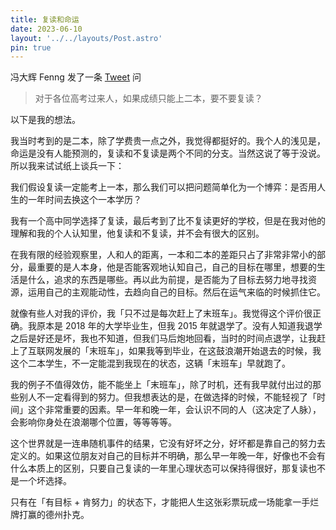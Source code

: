 ```yaml
---
title: 复读和命运
date: 2023-06-10
layout: '../../layouts/Post.astro'
pin: true
---
```


冯大辉 Fenng 发了一条 [Tweet](https://twitter.com/Fenng/status/1667417468195999744) 问 

> 对于各位高考过来人，如果成绩只能上二本，要不要复读？

以下是我的想法。

我当时考到的是二本，除了学费贵一点之外，我觉得都挺好的。我个人的浅见是，命运是没有人能预测的，复读和不复读是两个不同的分支。当然这说了等于没说。所以我来试试纸上谈兵一下：

我们假设复读一定能考上一本，那么我们可以把问题简单化为一个博弈：是否用人生的一年时间去换这个一本学历？

我有一个高中同学选择了复读，最后考到了比不复读更好的学校，但是在我对他的理解和我的个人认知里，他复读和不复读，并不会有很大的区别。

在我有限的经验观察里，人和人的距离，一本和二本的差距只占了非常非常小的部分，最重要的是人本身，他是否能客观地认知自己，自己的目标在哪里，想要的生活是什么，追求的东西是哪些。再以此为前提，是否能为了目标去努力地寻找资源，运用自己的主观能动性，去趋向自己的目标。然后在运气来临的时候抓住它。

就像有些人对我的评价，我「只不过是每次赶上了末班车」。我觉得这个评价很正确。我原本是 2018 年的大学毕业生，但我 2015 年就退学了。没有人知道我退学之后是好还是坏，我也不知道，但我们马后炮地回看，当时的时间点退学，让我赶上了互联网发展的「末班车」，如果我等到毕业，在这鼓浪潮开始退去的时候，我这个二本学生，不一定能混到我现在的状态，这辆「末班车」早就跑了。

我的例子不值得效仿，能不能坐上「末班车」，除了时机，还有我早就付出过的那些别人不一定看得到的努力。但我想表达的是，在做选择的时候，不能轻视了「时间」这个非常重要的因素。早一年和晚一年，会认识不同的人（这决定了人脉），会影响你身处在浪潮哪个位置，等等等等。

这个世界就是一连串随机事件的结果，它没有好坏之分，好坏都是靠自己的努力去定义的。如果这位朋友对自己的目标并不明确，那么早一年晚一年，好像也不会有什么本质上的区别，只要自己复读的一年里心理状态可以保持得很好，那复读也不是一个坏选择。

只有在「有目标 + 肯努力」的状态下，才能把人生这张彩票玩成一场能拿一手烂牌打赢的德州扑克。
